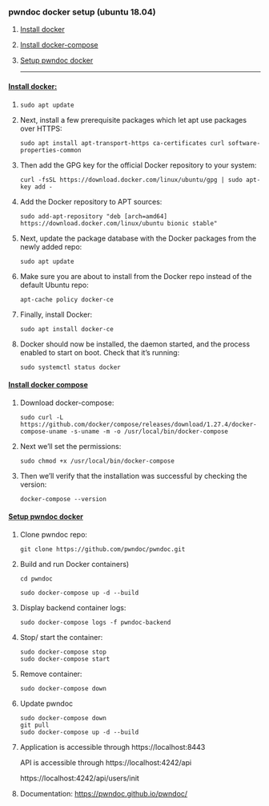 ### pwndoc docker setup (ubuntu 18.04)



1. [Install docker](https://github.com/gh1mau/vapt/blob/main/pwndoc.md#install-docker)

2. [Install docker-compose](https://github.com/gh1mau/vapt/blob/main/pwndoc.md#install-docker-compose)

3. [Setup pwndoc docker](https://github.com/gh1mau/vapt/blob/main/pwndoc.md#setup-pwndoc-docker)
   
   ---
   
   

#### <u>Install docker:</u>

1. ```
   sudo apt update
   ```

2. Next, install a few prerequisite packages which let apt use packages over HTTPS:
   
   ```
   sudo apt install apt-transport-https ca-certificates curl software-properties-common
   ```

3. Then add the GPG key for the official Docker repository to your system:
   
   ```
   curl -fsSL https://download.docker.com/linux/ubuntu/gpg | sudo apt-key add -
   ```

4. Add the Docker repository to APT sources:
   
   ```
   sudo add-apt-repository "deb [arch=amd64] https://download.docker.com/linux/ubuntu bionic stable"
   ```

5. Next, update the package database with the Docker packages from the newly added repo:
   
   ```
   sudo apt update
   ```

6. Make sure you are about to install from the Docker repo instead of the default Ubuntu repo:
   
   ```
   apt-cache policy docker-ce
   ```

7. Finally, install Docker:
   
   ```
   sudo apt install docker-ce
   ```

8. Docker should now be installed, the daemon started, and the process enabled to start on boot. Check that it’s running:
   
   ```
   sudo systemctl status docker
   ```

#### <u>Install docker compose</u>

1. Download docker-compose:
   
   ```
   sudo curl -L https://github.com/docker/compose/releases/download/1.27.4/docker-compose-uname -s-uname -m -o /usr/local/bin/docker-compose
   ```

2. Next we’ll set the permissions:
   
   ```
   sudo chmod +x /usr/local/bin/docker-compose
   ```

3. Then we’ll verify that the installation was successful by checking the version:
   
   ```
   docker-compose --version
   ```

#### <u>Setup pwndoc docker</u>

1. Clone pwndoc repo:
   
   ```
   git clone https://github.com/pwndoc/pwndoc.git
   ```

2. Build and run Docker containers)
   
   ```
   cd pwndoc
   
   sudo docker-compose up -d --build
   ```

3. Display backend container logs:
   
   ```
   sudo docker-compose logs -f pwndoc-backend
   ```

4. Stop/ start the container:
   
   ```
   sudo docker-compose stop
   sudo docker-compose start
   ```

5. Remove container:
   
   ```
   sudo docker-compose down
   ```

6. Update pwndoc
   
       sudo docker-compose down
       git pull
       sudo docker-compose up -d --build

7. Application is accessible through https://localhost:8443
   
   API is accessible through https://localhost:4242/api
   
   https://localhost:4242/api/users/init

8. Documentation:
   https://pwndoc.github.io/pwndoc/
